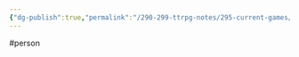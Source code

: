 ```yaml
---
{"dg-publish":true,"permalink":"/290-299-ttrpg-notes/295-current-games/11-weeping-city/wiki/person/captain-ara/"}
---
```



#person 